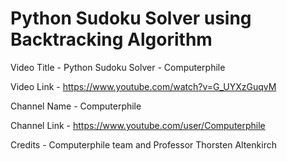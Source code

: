 # Python Sudoku Solver using Backtracking Algorithm

Video Title - Python Sudoku Solver - Computerphile

Video Link - <https://www.youtube.com/watch?v=G_UYXzGuqvM>

Channel Name - Computerphile

Channel Link - <https://www.youtube.com/user/Computerphile>

Credits - Computerphile team and Professor Thorsten Altenkirch
